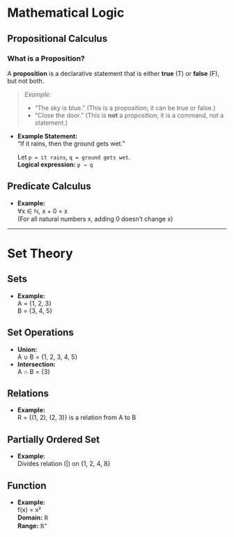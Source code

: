# Mathematical Logic

## Propositional Calculus

### What is a Proposition?

A **proposition** is a declarative statement that is either **true** (T) or **false** (F), but not both.

> *Example:*  
> - “The sky is blue.” (This is a proposition; it can be true or false.)
> - “Close the door.” (This is **not** a proposition; it is a command, not a statement.)

- **Example Statement:**  
    “If it rains, then the ground gets wet.”

    Let `p = it rains`, `q = ground gets wet`.  
    **Logical expression:** `p → q`

## Predicate Calculus

- **Example:**  
    ∀x ∈ ℕ, x + 0 = x  
    (For all natural numbers x, adding 0 doesn’t change x)

---

# Set Theory

## Sets

- **Example:**  
    A = {1, 2, 3}  
    B = {3, 4, 5}

## Set Operations

- **Union:**  
    A ∪ B = {1, 2, 3, 4, 5}
- **Intersection:**  
    A ∩ B = {3}

## Relations

- **Example:**  
    R = {(1, 2), (2, 3)} is a relation from A to B

## Partially Ordered Set

- **Example:**  
    Divides relation (|) on {1, 2, 4, 8}

## Function

- **Example:**  
    f(x) = x²  
    **Domain:** ℝ  
    **Range:** ℝ⁺
